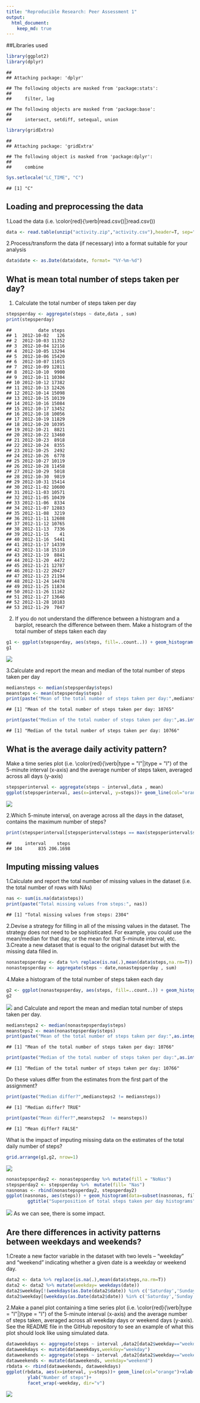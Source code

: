 ```yaml
---
title: "Reproducible Research: Peer Assessment 1"
output: 
  html_document:
    keep_md: true
---
```

##Libraries used

```r
library(ggplot2)
library(dplyr)
```

```
## 
## Attaching package: 'dplyr'
```

```
## The following objects are masked from 'package:stats':
## 
##     filter, lag
```

```
## The following objects are masked from 'package:base':
## 
##     intersect, setdiff, setequal, union
```

```r
library(gridExtra)
```

```
## 
## Attaching package: 'gridExtra'
```

```
## The following object is masked from 'package:dplyr':
## 
##     combine
```

```r
Sys.setlocale("LC_TIME", "C")
```

```
## [1] "C"
```

## Loading and preprocessing the data
1.Load the data (i.e. \color{red}{\verb|read.csv()|}read.csv())

```r
data <- read.table(unzip("activity.zip","activity.csv"),header=T, sep=",", stringsAsFactors = FALSE)
```

2.Process/transform the data (if necessary) into a format suitable for your analysis

```r
data$date <- as.Date(data$date, format= "%Y-%m-%d")
```


## What is mean total number of steps taken per day?
1. Calculate the total number of steps taken per day

```r
stepsperday <- aggregate(steps ~ date,data , sum)
print(stepsperday)
```

```
##          date steps
## 1  2012-10-02   126
## 2  2012-10-03 11352
## 3  2012-10-04 12116
## 4  2012-10-05 13294
## 5  2012-10-06 15420
## 6  2012-10-07 11015
## 7  2012-10-09 12811
## 8  2012-10-10  9900
## 9  2012-10-11 10304
## 10 2012-10-12 17382
## 11 2012-10-13 12426
## 12 2012-10-14 15098
## 13 2012-10-15 10139
## 14 2012-10-16 15084
## 15 2012-10-17 13452
## 16 2012-10-18 10056
## 17 2012-10-19 11829
## 18 2012-10-20 10395
## 19 2012-10-21  8821
## 20 2012-10-22 13460
## 21 2012-10-23  8918
## 22 2012-10-24  8355
## 23 2012-10-25  2492
## 24 2012-10-26  6778
## 25 2012-10-27 10119
## 26 2012-10-28 11458
## 27 2012-10-29  5018
## 28 2012-10-30  9819
## 29 2012-10-31 15414
## 30 2012-11-02 10600
## 31 2012-11-03 10571
## 32 2012-11-05 10439
## 33 2012-11-06  8334
## 34 2012-11-07 12883
## 35 2012-11-08  3219
## 36 2012-11-11 12608
## 37 2012-11-12 10765
## 38 2012-11-13  7336
## 39 2012-11-15    41
## 40 2012-11-16  5441
## 41 2012-11-17 14339
## 42 2012-11-18 15110
## 43 2012-11-19  8841
## 44 2012-11-20  4472
## 45 2012-11-21 12787
## 46 2012-11-22 20427
## 47 2012-11-23 21194
## 48 2012-11-24 14478
## 49 2012-11-25 11834
## 50 2012-11-26 11162
## 51 2012-11-27 13646
## 52 2012-11-28 10183
## 53 2012-11-29  7047
```

2. If you do not understand the difference between a histogram and a barplot, research the difference between them. Make a histogram of the total number of steps taken each day

```r
g1 <- ggplot(stepsperday, aes(steps, fill=..count..)) + geom_histogram(bins=40) + scale_fill_gradient("Count", low="green", high=  "blue") + ggtitle("Histogram total steps taken per day")
g1
```

![](PA1_template_files/figure-html/unnamed-chunk-5-1.png)<!-- -->

3.Calculate and report the mean and median of the total number of steps taken per day

```r
mediansteps <- median(stepsperday$steps)
meansteps <- mean(stepsperday$steps)
print(paste("Mean of the total number of steps taken per day:",mediansteps))
```

```
## [1] "Mean of the total number of steps taken per day: 10765"
```

```r
print(paste("Median of the total number of steps taken per day:",as.integer(meansteps)))
```

```
## [1] "Median of the total number of steps taken per day: 10766"
```

## What is the average daily activity pattern?
Make a time series plot (i.e. \color{red}{\verb|type = "l"|}type = "l") of the 5-minute interval (x-axis) and the average number of steps taken, averaged across all days (y-axis)

```r
stepsperinterval <- aggregate(steps ~ interval,data , mean)
ggplot(stepsperinterval, aes(x=interval, y=steps))+ geom_line(col="orange")+xlab("Time (Min)")+ylab("Steps average per day")+ ggtitle("AVG. NO. of steps per time interval")
```

![](PA1_template_files/figure-html/unnamed-chunk-7-1.png)<!-- -->

2.Which 5-minute interval, on average across all the days in the dataset, contains the maximum number of steps?

```r
print(stepsperinterval[stepsperinterval$steps == max(stepsperinterval$steps),])
```

```
##     interval    steps
## 104      835 206.1698
```

## Imputing missing values
1.Calculate and report the total number of missing values in the dataset (i.e. the total number of rows with NAs)

```r
nas <- sum(is.na(data$steps))
print(paste("Total missing values from steps:", nas))
```

```
## [1] "Total missing values from steps: 2304"
```

2.Devise a strategy for filling in all of the missing values in the dataset. The strategy does not need to be sophisticated. For example, you could use the mean/median for that day, or the mean for that 5-minute interval, etc.
3.Create a new dataset that is equal to the original dataset but with the missing data filled in.

```r
nonastepsperday <- data %>% replace(is.na(.),mean(data$steps,na.rm=T))
nonastepsperday <- aggregate(steps ~ date,nonastepsperday , sum)
```
4.Make a histogram of the total number of steps taken each day 

```r
g2 <- ggplot(nonastepsperday, aes(steps, fill=..count..)) + geom_histogram(bins=40) + scale_fill_gradient("Count", low="green", high=  "blue") + ggtitle("Histogram total steps taken per day NA replaced")
g2
```

![](PA1_template_files/figure-html/unnamed-chunk-11-1.png)<!-- -->
and Calculate and report the mean and median total number of steps taken per day. 

```r
mediansteps2 <- median(nonastepsperday$steps)
meansteps2 <- mean(nonastepsperday$steps)
print(paste("Mean of the total number of steps taken per day:",as.integer(mediansteps2)))
```

```
## [1] "Mean of the total number of steps taken per day: 10766"
```

```r
print(paste("Median of the total number of steps taken per day:",as.integer(meansteps2)))
```

```
## [1] "Median of the total number of steps taken per day: 10766"
```
Do these values differ from the estimates from the first part of the assignment? 

```r
print(paste("Median differ?",mediansteps2 != mediansteps))
```

```
## [1] "Median differ? TRUE"
```

```r
print(paste("Mean differ?",meansteps2  != meansteps))
```

```
## [1] "Mean differ? FALSE"
```

What is the impact of imputing missing data on the estimates of the total daily number of steps?

```r
grid.arrange(g1,g2, nrow=1)
```

![](PA1_template_files/figure-html/unnamed-chunk-14-1.png)<!-- -->




```r
nonastepsperday2 <- nonastepsperday %>% mutate(fill = "NoNas")
stepsperday2 <- stepsperday %>%  mutate(fill= "Nas")
nasnonas <- rbind(nonastepsperday2, stepsperday2)
ggplot(nasnonas, aes(steps)) + geom_histogram(data=subset(nasnonas, fill=="NoNas"),bins=40, fill="blue", alpha=0.3)  + geom_histogram(data=subset(nasnonas,fill == "Nas"),bins=40, fill="red", alpha=0.3) +
        ggtitle("Superposition of total steps taken per day histograms")
```

![](PA1_template_files/figure-html/unnamed-chunk-15-1.png)<!-- -->
As we can see, there is some impact.


## Are there differences in activity patterns between weekdays and weekends?

1.Create a new factor variable in the dataset with two levels – “weekday” and “weekend” indicating whether a given date is a weekday or weekend day.

```r
data2 <- data %>% replace(is.na(.),mean(data$steps,na.rm=T))
data2 <- data2 %>% mutate(weekday= weekdays(date))
data2$weekday[!(weekdays(as.Date(data2$date)) %in% c('Saturday','Sunday'))] <- "weekday"
data2$weekday[(weekdays(as.Date(data2$date)) %in% c('Saturday','Sunday'))] <- "weekend"
```

2.Make a panel plot containing a time series plot (i.e. \color{red}{\verb|type = "l"|}type = "l") of the 5-minute interval (x-axis) and the average number of steps taken, averaged across all weekday days or weekend days (y-axis). See the README file in the GitHub repository to see an example of what this plot should look like using simulated data.

```r
dataweekdays <- aggregate(steps ~ interval ,data2[data2$weekday=="weekday",] , mean)
dataweekdays <- mutate(dataweekdays,weekday="weekday")
dataweekends <- aggregate(steps ~ interval ,data2[data2$weekday=="weekend",] , mean)
dataweekends <- mutate(dataweekends, weekday="weekend")
rbdata <- rbind(dataweekends, dataweekdays)
ggplot(rbdata, aes(x=interval, y=steps))+ geom_line(col="orange")+xlab("Interval")+
        ylab("Number of steps")+
        facet_wrap(~weekday, dir="v") 
```

![](PA1_template_files/figure-html/unnamed-chunk-17-1.png)<!-- -->


